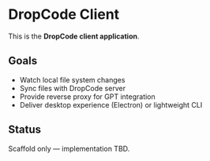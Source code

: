 # DropCode Client

This is the **DropCode client application**.

## Goals
- Watch local file system changes
- Sync files with DropCode server
- Provide reverse proxy for GPT integration
- Deliver desktop experience (Electron) or lightweight CLI

## Status
Scaffold only — implementation TBD.